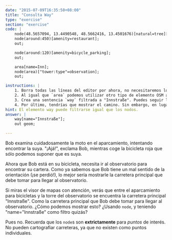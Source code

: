 ```yaml
---
date: "2015-07-09T16:35:50+08:00"
title: "Consulta Way"
type: "exercise"
section: "exercise"
code: | 
    node(48.5657094, 13.4490548, 48.5662416, 13.4501676)[natural=tree][height=20];
    node(around:450)[amenity=restaurant];
    out;

    node(around:120)[amenity=bicycle_parking];
    out;

    area[name=Inn];
    node(area)["tower:type"=observation];
    out;

instructions: |
    1. Borra todas las líneas del editor por ahora, no necesitaremos los nodos.
    2. Al igual que `area` podemos utilizar otro tipo de elemento OSM aquí para consultar la carretera. A saber, podemos utilizar la declaración `way`.
    3. Crea una sentencia `way` filtrada a "Innstraße". Puedes seguir la misma forma que las sentencias `node` y `area`. Ten en cuenta que deberá rodear la clave de filtro "Innstraße" con comillas, ya que contiene el carácter especial "ß".
    4. Por último, tendrías que mostrar el camino. Sin embargo, en lugar de usar simplemente `out`, tendrías que usar el modificador personalizado `geom`, para que la sentencia diga `out geom;`.
hint: El elemento way puede filtrarse igual que los nodos.
answer: |
    way[name="Innstraße"];
    out geom;

---
```


Bob examina cuidadosamente la moto en el aparcamiento, intentando encontrar la suya. "¡Ajá!", exclama Bob, mientras coge la bicicleta roja que sólo podemos suponer que es suya.

Ahora que Bob está en su bicicleta, necesita ir al observatorio para encontrar su cartera. Como ya sabemos que Bob tiene un mal sentido de la orientación (¡se perdió!), lo mejor sería mostrarle la carretera principal que debe tomar para llegar al observatorio.

Si miras el visor de mapas con atención, verás que entre el aparcamiento para bicicletas y la torre del observatorio se encuentra la carretera principal "Innstraße". Como la carretera principal que Bob debe tomar para llegar al observatorio. ¿Cómo podemos mostrar esto? ¿Usando `node`, y teniendo "name="Innstraße" como filtro quizás?

Pues no. Recuerda que los `node`s son __extrictamente__ para _puntos_ de interés. No pueden cartografiar carreteras, ya que no existen como puntos individuales.
